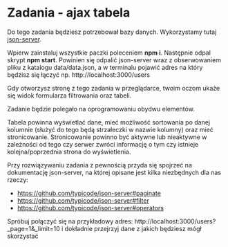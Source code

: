 # Zadania - ajax tabela

Do tego zadania będziesz potrzebował bazy danych. Wykorzystamy tutaj [json-server](http://kursjs.pl/kurs/ajax/server-lokalny.php#json-server).

Wpierw zainstaluj wszystkie paczki poleceniem <strong>npm i</strong>. Następnie odpal skrypt <strong>npm start</strong>. Powinien się odpalić json-server wraz z obserwowaniem pliku z katalogu data/data.json, a w terminalu pojawić adres na który będzisz się łączyć np. http://localhost:3000/users

Gdy otworzysz stronę z tego zadania w przeglądarce, twoim oczom ukaże się widok formularza filtrowania oraz tabeli.

Zadanie będzie polegało na oprogramowaniu obydwu elementów.

Tabela powinna wyświetlać dane, mieć możliwość sortowania po danej kolumnie (służyć do tego będą strzałeczki w nazwie kolumny) oraz mieć stronicowanie. Stronicowanie powinno być aktywne lub nieaktywne w zależności od tego czy serwer zwróci informację o tym czy istnieje kolejna/poprzednia strona do wyświetlenia.

Przy rozwiązywaniu zadania z pewnością przyda się spojrzeć na dokumentację json-server, na której opisane jest kilka niezbędnych dla nas rzeczy:

* https://github.com/typicode/json-server#paginate
* https://github.com/typicode/json-server#filter
* https://github.com/typicode/json-server#operators

Spróbuj połączyć się na przykładowy adres:
http://localhost:3000/users?_page=1&_limit=10
i dokładnie przejrzyj dane z jakich będziesz mógł skorzystać
